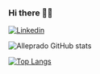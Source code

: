 ### Hi there  🧑‍💻

[![Linkedin](https://img.shields.io/badge/LinkedIn-0077B5?style=for-the-badge&logo=linkedin&logoColor=white
)](https://www.linkedin.com/in/alexandre-prado-2172b0140/)

![Alleprado GitHub stats](https://github-readme-stats.vercel.app/api?username=alleprado&show_icons=true&theme=dark)

[![Top Langs](https://github-readme-stats.vercel.app/api/top-langs/?username=alleprado)](https://github.com/alleprado-readme-stats)